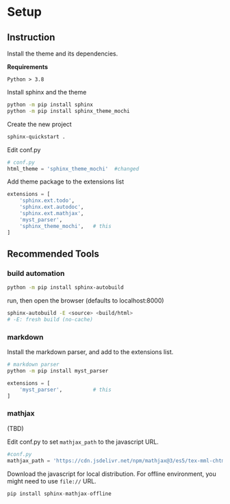 # Setup

## Instruction

Install the theme and its dependencies.

**Requirements**

    Python > 3.8

Install sphinx and the theme

```sh
python -m pip install sphinx
python -m pip install sphinx_theme_mochi
```

Create the new project

```sh
sphinx-quickstart .
```

Edit conf.py

```py
# conf.py
html_theme = 'sphinx_theme_mochi'  #changed
```

Add theme package to the extensions list

```py
extensions = [
    'sphinx.ext.todo',
    'sphinx.ext.autodoc',
    'sphinx.ext.mathjax',
    'myst_parser',
    'sphinx_theme_mochi',   # this
]
```

## Recommended Tools

### build automation

```sh
python -m pip install sphinx-autobuild
```

run, then open the browser (defaults to localhost:8000)

```sh
sphinx-autobuild -E <source> <build/html>
# -E: fresh build (no-cache)
```


### markdown

Install the markdown parser, and add to the extensions list.


```sh
# markdown parser
python -m pip install myst_parser
```

```py
extensions = [
    'myst_parser',          # this
]
```

### mathjax

(TBD)

Edit conf.py to set `mathjax_path` to the javascript URL. 

```py
#conf.py
mathjax_path = 'https://cdn.jsdelivr.net/npm/mathjax@3/es5/tex-mml-chtml.js'
```

Download the javascript for local distribution. For offline environment, you might need to use `file://` URL.

```py
pip install sphinx-mathjax-offline
```